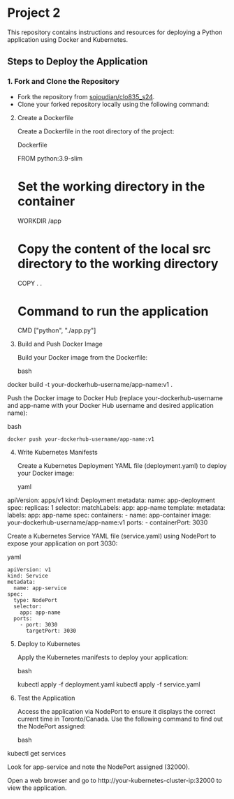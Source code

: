 # Project 2 

This repository contains instructions and resources for deploying a Python application using Docker and Kubernetes.

## Steps to Deploy the Application

### 1. Fork and Clone the Repository

- Fork the repository from [sojoudian/clo835_s24](https://github.com/sojoudian/clo835_s24).
- Clone your forked repository locally using the following command:


2. Create a Dockerfile

    Create a Dockerfile in the root directory of the project:

    Dockerfile

    FROM python:3.9-slim

    # Set the working directory in the container
    WORKDIR /app

    # Copy the content of the local src directory to the working directory
    COPY . .

    # Command to run the application
    CMD ["python", "./app.py"]

3. Build and Push Docker Image

    Build your Docker image from the Dockerfile:

    bash

docker build -t your-dockerhub-username/app-name:v1 .

Push the Docker image to Docker Hub (replace your-dockerhub-username and app-name with your Docker Hub username and desired application name):

bash

    docker push your-dockerhub-username/app-name:v1

4. Write Kubernetes Manifests

    Create a Kubernetes Deployment YAML file (deployment.yaml) to deploy your Docker image:

    yaml

apiVersion: apps/v1
kind: Deployment
metadata:
  name: app-deployment
spec:
  replicas: 1
  selector:
    matchLabels:
      app: app-name
  template:
    metadata:
      labels:
        app: app-name
    spec:
      containers:
        - name: app-container
          image: your-dockerhub-username/app-name:v1
          ports:
            - containerPort: 3030

Create a Kubernetes Service YAML file (service.yaml) using NodePort to expose your application on port 3030:

yaml

    apiVersion: v1
    kind: Service
    metadata:
      name: app-service
    spec:
      type: NodePort
      selector:
        app: app-name
      ports:
        - port: 3030
          targetPort: 3030

5. Deploy to Kubernetes

    Apply the Kubernetes manifests to deploy your application:

    bash

    kubectl apply -f deployment.yaml
    kubectl apply -f service.yaml

6. Test the Application

    Access the application via NodePort to ensure it displays the correct current time in Toronto/Canada. Use the following command to find out the NodePort assigned:

    bash

kubectl get services

Look for app-service and note the NodePort assigned (32000).

Open a web browser and go to http://your-kubernetes-cluster-ip:32000 to view the application.
